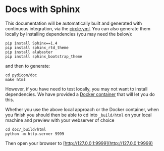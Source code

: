 # Docs with Sphinx

This documentation will be automatically built and generated with continuous integration, via the [circle.yml](../circle.yml). You can also generate them locally by installing dependencies (you may need the below):

```
pip install Sphinx==1.4
pip install sphinx_rtd_theme
pip install alabaster 
pip install sphinx_bootstrap_theme
```

and then to generate:

```
cd pydicom/doc
make html
```

However, if you have need to test locally, you may not want to install dependencies. We have provided a [Docker container](https://hub.docker.com/r/pydicom/pydicom-docs/) that will let you do this.

Whether you use the above local approach or the Docker container, when you finish you should then be able to cd into `_build/html` on your local machine and preview with your webserver of choice

```
cd doc/_build/html
python -m http.server 9999
```

Then open your browser to [http://127.0.0.1:9999](http://127.0.0.1:9999)
